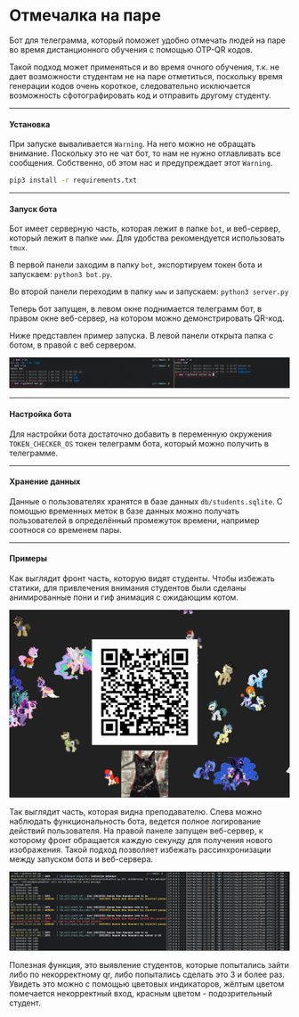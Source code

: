 # Отмечалка на паре

Бот для телеграмма, который поможет удобно отмечать людей на паре во время дистанционного обучения с помощью OTP-QR кодов.

Такой подход может применяться и во время очного обучения, т.к. не дает возможности студентам не на паре отметиться, поскольку время генерации кодов очень короткое, следовательно исключается возможность сфотографировать код и отправить другому студенту.

------

#### Установка
При запуске вываливается `Warning`. На него можно не обращать внимание. Поскольку это не чат бот, то нам не нужно отлавливать все сообщения. Собственно, об этом нас и предупреждает этот `Warning`.

```bash
pip3 install -r requirements.txt
```

------

#### Запуск бота

Бот имеет серверную часть, которая лежит в папке `bot`, и веб-сервер, который лежит в папке `www`. Для удобства рекомендуется использовать `tmux`.

В первой панели заходим в папку `bot`, экспортируем токен бота и запускаем: `python3 bot.py`.

Во второй панели переходим в папку `www` и запускаем: `python3 server.py`

Теперь бот запущен, в левом окне поднимается телеграмм бот, в правом окне веб-сервер, на котором можно демонстрировать QR-код.

Ниже представлен пример запуска. В левой панели открыта папка с ботом, в правой с веб сервером.

![start_app](docs/start_app.png)

------

#### Настройка бота 

Для настройки бота достаточно добавить в переменную окружения `TOKEN_CHECKER_OS` токен телеграмм бота, который можно получить в телеграмме.

------

#### Хранение данных

Данные о пользователях хранятся в базе данных `db/students.sqlite`. С помощью временных меток в базе данных можно получать пользователей в определённый промежуток времени, например соотнося со временем пары.

------

#### Примеры

Как выглядит фронт часть, которую видят студенты. Чтобы избежать статики, для привлечения внимания студентов были сделаны анимированные пони и гиф анимация с ожидающим котом.

![qr_screen](docs/qr_screen.png)

Так выглядит часть, которая видна преподавателю. Слева можно наблюдать функциональность бота, ведется полное логирование действий пользователя. На правой панеле запущен веб-сервер, к которому фронт обращается каждую секунду для получения нового изображения. Такой подход позволяет избежать рассинхронизации между запуском бота и веб-сервера.

![server_screen](docs/bot.png)

Полезная функция, это выявление студентов, которые попытались зайти либо по некорректному qr, либо попытались сделать это 3 и более раз. Увидеть это можно с помощью цветовых индикаторов, жёлтым цветом помечается некорректный вход, красным цветом - подозрительный студент.